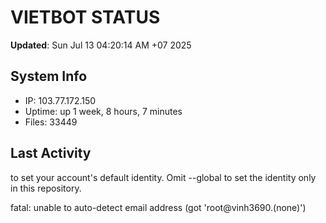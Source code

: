 # VIETBOT STATUS
**Updated**: Sun Jul 13 04:20:14 AM +07 2025

## System Info
- IP: 103.77.172.150
- Uptime: up 1 week, 8 hours, 7 minutes
- Files: 33449

## Last Activity

to set your account's default identity.
Omit --global to set the identity only in this repository.

fatal: unable to auto-detect email address (got 'root@vinh3690.(none)')
